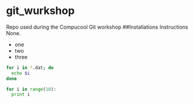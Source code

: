 # git_wurkshop
Repo used during the Compucool Git workshop
##Installations Instructions
None.
- one
- two
- three

```bash
for i in *.dat; do
  echo $i
done
```

```python
for i in range(10):
  print i
```
